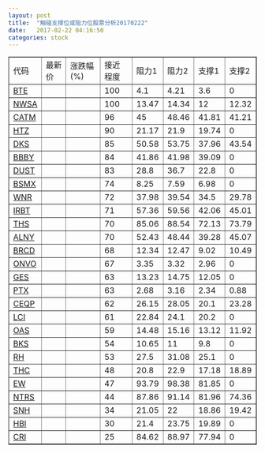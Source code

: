 ```yaml
---
layout: post
title:  "触碰支撑位或阻力位股票分析20170222"
date:   2017-02-22 04:16:50
categories: stock
---
```

<script type="text/javascript">
var stockList = []
stockList.push('gb_bte');
stockList.push('gb_nwsa');
stockList.push('gb_catm');
stockList.push('gb_htz');
stockList.push('gb_dks');
stockList.push('gb_bbby');
stockList.push('gb_dust');
stockList.push('gb_bsmx');
stockList.push('gb_wnr');
stockList.push('gb_irbt');
stockList.push('gb_ths');
stockList.push('gb_alny');
stockList.push('gb_brcd');
stockList.push('gb_onvo');
stockList.push('gb_ges');
stockList.push('gb_ptx');
stockList.push('gb_ceqp');
stockList.push('gb_lci');
stockList.push('gb_oas');
stockList.push('gb_bks');
stockList.push('gb_rh');
stockList.push('gb_thc');
stockList.push('gb_ew');
stockList.push('gb_ntrs');
stockList.push('gb_snh');
stockList.push('gb_hbi');
stockList.push('gb_cri');
</script>
<table border="1">
 <tr>
 <td>代码</td>
 <td>最新价</td>
 <td>涨跌幅(%)</td>
 <td>接近程度</td>
 <td>阻力1</td>
 <td>阻力2</td>
 <td>支撑1</td>
 <td>支撑2</td>
</tr>
  <tr id="bte" class="red">
  <td><a href="http://stock.finance.sina.com.cn/usstock/quotes/BTE.html" target="_blank">BTE</a></td><td></td><td></td><td>100</td><td>4.1</td><td>4.21</td><td>3.6</td><td>0</td></tr>
  <tr id="nwsa" class="red">
  <td><a href="http://stock.finance.sina.com.cn/usstock/quotes/NWSA.html" target="_blank">NWSA</a></td><td></td><td></td><td>100</td><td>13.47</td><td>14.34</td><td>12</td><td>12.32</td></tr>
  <tr id="catm" class="red">
  <td><a href="http://stock.finance.sina.com.cn/usstock/quotes/CATM.html" target="_blank">CATM</a></td><td></td><td></td><td>96</td><td>45</td><td>48.46</td><td>41.81</td><td>41.21</td></tr>
  <tr id="htz" class="green">
  <td><a href="http://stock.finance.sina.com.cn/usstock/quotes/HTZ.html" target="_blank">HTZ</a></td><td></td><td></td><td>90</td><td>21.17</td><td>21.9</td><td>19.74</td><td>0</td></tr>
  <tr id="dks" class="red">
  <td><a href="http://stock.finance.sina.com.cn/usstock/quotes/DKS.html" target="_blank">DKS</a></td><td></td><td></td><td>85</td><td>50.58</td><td>53.75</td><td>37.96</td><td>43.54</td></tr>
  <tr id="bbby" class="red">
  <td><a href="http://stock.finance.sina.com.cn/usstock/quotes/BBBY.html" target="_blank">BBBY</a></td><td></td><td></td><td>84</td><td>41.86</td><td>41.98</td><td>39.09</td><td>0</td></tr>
  <tr id="dust" class="red">
  <td><a href="http://stock.finance.sina.com.cn/usstock/quotes/DUST.html" target="_blank">DUST</a></td><td></td><td></td><td>83</td><td>28.8</td><td>36.7</td><td>22.8</td><td>0</td></tr>
  <tr id="bsmx" class="green">
  <td><a href="http://stock.finance.sina.com.cn/usstock/quotes/BSMX.html" target="_blank">BSMX</a></td><td></td><td></td><td>74</td><td>8.25</td><td>7.59</td><td>6.98</td><td>0</td></tr>
  <tr id="wnr" class="green">
  <td><a href="http://stock.finance.sina.com.cn/usstock/quotes/WNR.html" target="_blank">WNR</a></td><td></td><td></td><td>72</td><td>37.98</td><td>39.54</td><td>34.5</td><td>29.78</td></tr>
  <tr id="irbt" class="red">
  <td><a href="http://stock.finance.sina.com.cn/usstock/quotes/IRBT.html" target="_blank">IRBT</a></td><td></td><td></td><td>71</td><td>57.36</td><td>59.56</td><td>42.06</td><td>45.01</td></tr>
  <tr id="ths" class="green">
  <td><a href="http://stock.finance.sina.com.cn/usstock/quotes/THS.html" target="_blank">THS</a></td><td></td><td></td><td>70</td><td>85.06</td><td>88.54</td><td>72.13</td><td>73.79</td></tr>
  <tr id="alny" class="red">
  <td><a href="http://stock.finance.sina.com.cn/usstock/quotes/ALNY.html" target="_blank">ALNY</a></td><td></td><td></td><td>70</td><td>52.43</td><td>48.44</td><td>39.28</td><td>45.07</td></tr>
  <tr id="brcd" class="green">
  <td><a href="http://stock.finance.sina.com.cn/usstock/quotes/BRCD.html" target="_blank">BRCD</a></td><td></td><td></td><td>68</td><td>12.34</td><td>12.47</td><td>9.02</td><td>10.49</td></tr>
  <tr id="onvo" class="green">
  <td><a href="http://stock.finance.sina.com.cn/usstock/quotes/ONVO.html" target="_blank">ONVO</a></td><td></td><td></td><td>67</td><td>3.35</td><td>3.32</td><td>2.96</td><td>0</td></tr>
  <tr id="ges" class="red">
  <td><a href="http://stock.finance.sina.com.cn/usstock/quotes/GES.html" target="_blank">GES</a></td><td></td><td></td><td>63</td><td>13.23</td><td>14.75</td><td>12.05</td><td>0</td></tr>
  <tr id="ptx" class="red">
  <td><a href="http://stock.finance.sina.com.cn/usstock/quotes/PTX.html" target="_blank">PTX</a></td><td></td><td></td><td>63</td><td>2.68</td><td>3.16</td><td>2.34</td><td>0.88</td></tr>
  <tr id="ceqp" class="red">
  <td><a href="http://stock.finance.sina.com.cn/usstock/quotes/CEQP.html" target="_blank">CEQP</a></td><td></td><td></td><td>62</td><td>26.15</td><td>28.05</td><td>20.1</td><td>23.28</td></tr>
  <tr id="lci" class="red">
  <td><a href="http://stock.finance.sina.com.cn/usstock/quotes/LCI.html" target="_blank">LCI</a></td><td></td><td></td><td>61</td><td>22.84</td><td>24.1</td><td>20.2</td><td>0</td></tr>
  <tr id="oas" class="red">
  <td><a href="http://stock.finance.sina.com.cn/usstock/quotes/OAS.html" target="_blank">OAS</a></td><td></td><td></td><td>59</td><td>14.48</td><td>15.16</td><td>13.12</td><td>11.92</td></tr>
  <tr id="bks" class="red">
  <td><a href="http://stock.finance.sina.com.cn/usstock/quotes/BKS.html" target="_blank">BKS</a></td><td></td><td></td><td>54</td><td>10.65</td><td>11</td><td>9.8</td><td>0</td></tr>
  <tr id="rh" class="red">
  <td><a href="http://stock.finance.sina.com.cn/usstock/quotes/RH.html" target="_blank">RH</a></td><td></td><td></td><td>53</td><td>27.5</td><td>31.08</td><td>25.1</td><td>0</td></tr>
  <tr id="thc" class="red">
  <td><a href="http://stock.finance.sina.com.cn/usstock/quotes/THC.html" target="_blank">THC</a></td><td></td><td></td><td>48</td><td>20.8</td><td>22.9</td><td>17.18</td><td>18.89</td></tr>
  <tr id="ew" class="red">
  <td><a href="http://stock.finance.sina.com.cn/usstock/quotes/EW.html" target="_blank">EW</a></td><td></td><td></td><td>47</td><td>93.79</td><td>98.38</td><td>81.85</td><td>0</td></tr>
  <tr id="ntrs" class="green">
  <td><a href="http://stock.finance.sina.com.cn/usstock/quotes/NTRS.html" target="_blank">NTRS</a></td><td></td><td></td><td>44</td><td>87.86</td><td>91.14</td><td>81.96</td><td>74.36</td></tr>
  <tr id="snh" class="green">
  <td><a href="http://stock.finance.sina.com.cn/usstock/quotes/SNH.html" target="_blank">SNH</a></td><td></td><td></td><td>34</td><td>21.05</td><td>22</td><td>18.86</td><td>19.42</td></tr>
  <tr id="hbi" class="red">
  <td><a href="http://stock.finance.sina.com.cn/usstock/quotes/HBI.html" target="_blank">HBI</a></td><td></td><td></td><td>30</td><td>21.4</td><td>23.75</td><td>19.89</td><td>0</td></tr>
  <tr id="cri" class="red">
  <td><a href="http://stock.finance.sina.com.cn/usstock/quotes/CRI.html" target="_blank">CRI</a></td><td></td><td></td><td>25</td><td>84.62</td><td>88.97</td><td>77.94</td><td>0</td></tr>
</table>
